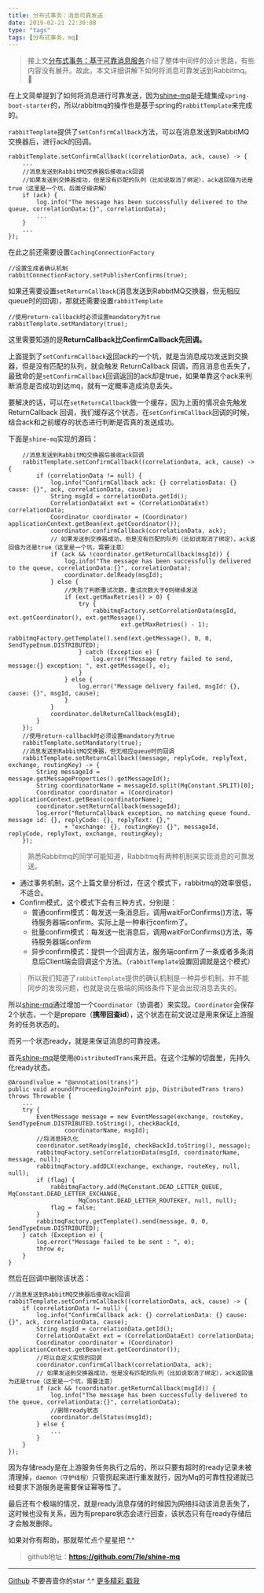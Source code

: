 ```yaml
---
title: 分布式事务：消息可靠发送
date: 2019-02-21 22:30:08
type: "tags"
tags: [分布式事务，mq]
---
```


> 接上文[分布式事务：基于可靠消息服务](https://7le.top/2018/12/04/%E5%88%86%E5%B8%83%E5%BC%8F%E4%BA%8B%E5%8A%A1%EF%BC%9A%E5%9F%BA%E4%BA%8E%E5%8F%AF%E9%9D%A0%E6%B6%88%E6%81%AF%E6%9C%8D%E5%8A%A1/#more)介绍了整体中间件的设计思路，有些内容没有展开。故此，本文详细讲解下如何将消息可靠发送到Rabbitmq。 🥕

<!--more-->

在上文简单提到了如何将消息进行可靠发送，因为[shine-mq](https://github.com/7le/shine-mq)是无缝集成``spring-boot-starter``的，所以rabbitmq的操作也是基于spring的``rabbitTemplate``来完成的。

``rabbitTemplate``提供了``setConfirmCallback``方法，可以在消息发送到RabbitMQ交换器后，进行ack的回调。

```
rabbitTemplate.setConfirmCallback((correlationData, ack, cause) -> {
    ...
    //消息发送到RabbitMQ交换器后接收ack回调
    //如果发送到交换器成功，但是没有匹配的队列（比如说取消了绑定），ack返回值为还是true（这里是一个坑，后面仔细讲解）
    if (ack) {
        log.info("The message has been successfully delivered to the queue, correlationData:{}", correlationData);
        ...
    }
    ...
});
```

在此之前还需要设置``CachingConnectionFactory``

```
//设置生成者确认机制
rabbitConnectionFactory.setPublisherConfirms(true);
```

如果还需要设置``setReturnCallback``(消息发送到RabbitMQ交换器，但无相应queue时的回调)，那就还需要设置``rabbitTemplate``
```
//使用return-callback时必须设置mandatory为true
rabbitTemplate.setMandatory(true);
```
这里需要知道的是**ReturnCallback比ConfirmCallback先回调。**

上面提到了``setConfirmCallback``返回ack的一个坑，就是当消息成功发送到交换器，但是没有匹配的队列，就会触发 ReturnCallback 回调，而且消息也丢失了，最致命的是``setConfirmCallback``回调返回的ack却是true，如果单靠这个ack来判断消息是否成功到达mq，就有一定概率造成消息丢失。

要解决的话，可以在``setReturnCallback``做一个缓存，因为上面的情况会先触发 ReturnCallback 回调，我们缓存这个状态，在``setConfirmCallback``回调的时候，结合ack和之前缓存的状态进行判断是否真的发送成功。

下面是``shine-mq``实现的源码：
```
    //消息发送到RabbitMQ交换器后接收ack回调
    rabbitTemplate.setConfirmCallback((correlationData, ack, cause) -> {
        if (correlationData != null) {
            log.info("ConfirmCallback ack: {} correlationData: {} cause: {}", ack, correlationData, cause);
            String msgId = correlationData.getId();
            CorrelationDataExt ext = (CorrelationDataExt) correlationData;
            Coordinator coordinator = (Coordinator) applicationContext.getBean(ext.getCoordinator());
            coordinator.confirmCallback(correlationData, ack);
            // 如果发送到交换器成功，但是没有匹配的队列（比如说取消了绑定），ack返回值为还是true（这里是一个坑，需要注意）
            if (ack && !coordinator.getReturnCallback(msgId)) {
                log.info("The message has been successfully delivered to the queue, correlationData:{}", correlationData);
                coordinator.delReady(msgId);
            } else {
                //失败了判断重试次数，重试次数大于0则继续发送
                if (ext.getMaxRetries() > 0) {
                    try {
                        rabbitmqFactory.setCorrelationData(msgId, ext.getCoordinator(), ext.getMessage(),
                                ext.getMaxRetries() - 1);
                        rabbitmqFactory.getTemplate().send(ext.getMessage(), 0, 0, SendTypeEnum.DISTRIBUTED);
                    } catch (Exception e) {
                        log.error("Message retry failed to send, message:{} exception: ", ext.getMessage(), e);
                    }
                } else {
                    log.error("Message delivery failed, msgId: {}, cause: {}", msgId, cause);
                }
            }
            coordinator.delReturnCallback(msgId);
        }
    });
    //使用return-callback时必须设置mandatory为true
    rabbitTemplate.setMandatory(true);
    //消息发送到RabbitMQ交换器，但无相应queue时的回调
    rabbitTemplate.setReturnCallback((message, replyCode, replyText, exchange, routingKey) -> {
        String messageId = message.getMessageProperties().getMessageId();
        String coordinatorName = messageId.split(MqConstant.SPLIT)[0];
        Coordinator coordinator = (Coordinator) applicationContext.getBean(coordinatorName);
        coordinator.setReturnCallback(messageId);
        log.error("ReturnCallback exception, no matching queue found. message id: {}, replyCode: {}, replyText: {},"
                + "exchange: {}, routingKey: {}", messageId, replyCode, replyText, exchange, routingKey);
    });
```

> 熟悉Rabbitmq的同学可能知道，Rabbitmq有两种机制来实现消息的可靠发送。

* 通过事务机制，这个上篇文章分析过，在这个模式下，rabbitmq的效率很低，不适合。
* Confirm模式，这个模式下会有三种方式，分别是：
    * 普通confirm模式：每发送一条消息后，调用waitForConfirms()方法，等待服务器端confirm。实际上是一种串行confirm了。
    * 批量confirm模式：每发送一批消息后，调用waitForConfirms()方法，等待服务器端confirm
    * 异步confirm模式：提供一个回调方法，服务端confirm了一条或者多条消息后Client端会回调这个方法。（``rabbitTemplate``设置回调就是这个模式）

> 所以我们知道了``rabbitTemplate``提供的确认机制是一种异步机制，并不能同步的发现问题，也就是说在极端的网络条件下是会出现消息丢失的。

所以[shine-mq](https://github.com/7le/shine-mq)通过增加一个``Coordinator``（协调者）来实现。``Coordinator``会保存2个状态，一个是prepare（**携带回查id**），这个状态在前文说过是用来保证上游服务的任务状态的。

而另一个状态ready，就是来保证消息的可靠投递。

首先[shine-mq](https://github.com/7le/shine-mq)是使用``@DistributedTrans``来开启。在这个注解的切面里，先持久化ready状态。

```
@Around(value = "@annotation(trans)")
public void around(ProceedingJoinPoint pjp, DistributedTrans trans) throws Throwable {
    ...
    try {
        EventMessage message = new EventMessage(exchange, routeKey, SendTypeEnum.DISTRIBUTED.toString(), checkBackId,
                coordinatorName, msgId);
        //将消息持久化
        coordinator.setReady(msgId, checkBackId.toString(), message);
        rabbitmqFactory.setCorrelationData(msgId, coordinatorName, message, null);
        rabbitmqFactory.addDLX(exchange, exchange, routeKey, null, null);
        if (flag) {
            rabbitmqFactory.add(MqConstant.DEAD_LETTER_QUEUE, MqConstant.DEAD_LETTER_EXCHANGE,
                    MqConstant.DEAD_LETTER_ROUTEKEY, null, null);
            flag = false;
        }
        rabbitmqFactory.getTemplate().send(message, 0, 0, SendTypeEnum.DISTRIBUTED);
    } catch (Exception e) {
        log.error("Message failed to be sent : ", e);
        throw e;
    }
}
```

然后在回调中删除该状态：

```
//消息发送到RabbitMQ交换器后接收ack回调
rabbitTemplate.setConfirmCallback((correlationData, ack, cause) -> {
    if (correlationData != null) {
        log.info("ConfirmCallback ack: {} correlationData: {} cause: {}", ack, correlationData, cause);
        String msgId = correlationData.getId();
        CorrelationDataExt ext = (CorrelationDataExt) correlationData;
        Coordinator coordinator = (Coordinator) applicationContext.getBean(ext.getCoordinator());
        //可以自定义实现的回调
        coordinator.confirmCallback(correlationData, ack);
        // 如果发送到交换器成功，但是没有匹配的队列（比如说取消了绑定），ack返回值为还是true（这里是一个坑，需要注意）
        if (ack && !coordinator.getReturnCallback(msgId)) {
            log.info("The message has been successfully delivered to the queue, correlationData:{}", correlationData);
            //删除ready状态
            coordinator.delStatus(msgId);
        } else {
            ...
        }
    }
});
```

因为存储ready是在上游服务任务执行之后的，所以只要有超时的ready记录未被清理掉，``daemon（守护线程）``只管捞起来进行重发就行，因为Mq的可靠性投递就已经要求下游服务是需要保证幂等性了。

最后还有个极端的情况，就是ready消息存储的时候因为网络抖动该消息丢失了，这时候也没有关系，因为有prepare状态会进行回查，该状态只有在ready存储后才会触发删除。

如果对你有帮助，那就帮忙点个星星把 ^.^
> github地址：**https://github.com/7le/shine-mq**

---
[Github](https://github.com/7le) 不要吝啬你的star ^.^
[更多精彩 戳我](https://7le.top)